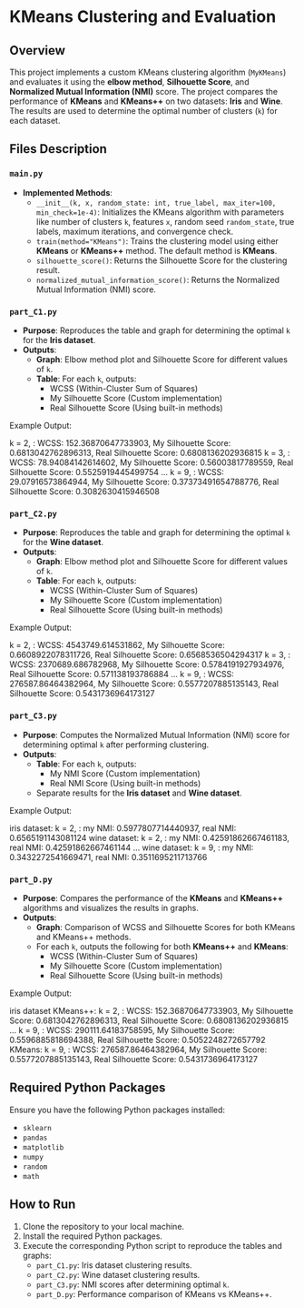 # KMeans Clustering and Evaluation

## Overview

This project implements a custom KMeans clustering algorithm (`MyKMeans`) and evaluates it using the **elbow method**, **Silhouette Score**, and **Normalized Mutual Information (NMI)** score. The project compares the performance of **KMeans** and **KMeans++** on two datasets: **Iris** and **Wine**. The results are used to determine the optimal number of clusters (`k`) for each dataset.

## Files Description

### `main.py`

- **Implemented Methods**:
  - `__init__(k, x, random_state: int, true_label, max_iter=100, min_check=1e-4)`: Initializes the KMeans algorithm with parameters like number of clusters `k`, features `x`, random seed `random_state`, true labels, maximum iterations, and convergence check.
  - `train(method="KMeans")`: Trains the clustering model using either **KMeans** or **KMeans++** method. The default method is **KMeans**.
  - `silhouette_score()`: Returns the Silhouette Score for the clustering result.
  - `normalized_mutual_information_score()`: Returns the Normalized Mutual Information (NMI) score.

### `part_C1.py`

- **Purpose**: Reproduces the table and graph for determining the optimal `k` for the **Iris dataset**.
- **Outputs**:
  - **Graph**: Elbow method plot and Silhouette Score for different values of `k`.
  - **Table**: For each `k`, outputs:
    - WCSS (Within-Cluster Sum of Squares)
    - My Silhouette Score (Custom implementation)
    - Real Silhouette Score (Using built-in methods)

Example Output:

k = 2, : WCSS: 152.36870647733903, My Silhouette Score: 0.6813042762896313, Real Silhouette Score: 0.6808136202936815 
k = 3, : WCSS: 78.94084142614602, My Silhouette Score: 0.56003817789559, Real Silhouette Score: 0.5525919445499754 
... 
k = 9, : WCSS: 29.07916573864944, My Silhouette Score: 0.37373491654788776, Real Silhouette Score: 0.3082630415946508

### `part_C2.py`

- **Purpose**: Reproduces the table and graph for determining the optimal `k` for the **Wine dataset**.
- **Outputs**:
  - **Graph**: Elbow method plot and Silhouette Score for different values of `k`.
  - **Table**: For each `k`, outputs:
    - WCSS (Within-Cluster Sum of Squares)
    - My Silhouette Score (Custom implementation)
    - Real Silhouette Score (Using built-in methods)

Example Output:

k = 2, : WCSS: 4543749.614531862, My Silhouette Score: 0.6608922078311726, Real Silhouette Score: 0.6568536504294317 
k = 3, : WCSS: 2370689.686782968, My Silhouette Score: 0.5784191927934976, Real Silhouette Score: 0.571138193786884 
... 
k = 9, : WCSS: 276587.86464382964, My Silhouette Score: 0.5577207885135143, Real Silhouette Score: 0.5431736964173127


### `part_C3.py`

- **Purpose**: Computes the Normalized Mutual Information (NMI) score for determining optimal `k` after performing clustering.
- **Outputs**:
  - **Table**: For each `k`, outputs:
    - My NMI Score (Custom implementation)
    - Real NMI Score (Using built-in methods)
  - Separate results for the **Iris dataset** and **Wine dataset**.

Example Output:

iris dataset: k = 2, : my NMI: 0.5977807714440937, real NMI: 0.6565191143081124
wine dataset: k = 2, : my NMI: 0.42591862667461183, real NMI: 0.42591862667461144 
... 
wine dataset: k = 9, : my NMI: 0.3432272541669471, real NMI: 0.3511695211713766

### `part_D.py`

- **Purpose**: Compares the performance of the **KMeans** and **KMeans++** algorithms and visualizes the results in graphs.
- **Outputs**:
  - **Graph**: Comparison of WCSS and Silhouette Scores for both KMeans and KMeans++ methods.
  - For each `k`, outputs the following for both **KMeans++** and **KMeans**:
    - WCSS (Within-Cluster Sum of Squares)
    - My Silhouette Score (Custom implementation)
    - Real Silhouette Score (Using built-in methods)

Example Output:

iris dataset KMeans++: k = 2, : WCSS: 152.36870647733903, My Silhouette Score: 0.6813042762896313, Real Silhouette Score: 0.6808136202936815 
... 
k = 9, : WCSS: 290111.64183758595, My Silhouette Score: 0.5596885818694388, Real Silhouette Score: 0.5052248272657792
KMeans: k = 9, : WCSS: 276587.86464382964, My Silhouette Score: 0.5577207885135143, Real Silhouette Score: 0.5431736964173127


## Required Python Packages

Ensure you have the following Python packages installed:

- `sklearn`
- `pandas`
- `matplotlib`
- `numpy`
- `random`
- `math`

## How to Run

1. Clone the repository to your local machine.
2. Install the required Python packages.
3. Execute the corresponding Python script to reproduce the tables and graphs:
   - `part_C1.py`: Iris dataset clustering results.
   - `part_C2.py`: Wine dataset clustering results.
   - `part_C3.py`: NMI scores after determining optimal `k`.
   - `part_D.py`: Performance comparison of KMeans vs KMeans++.
















